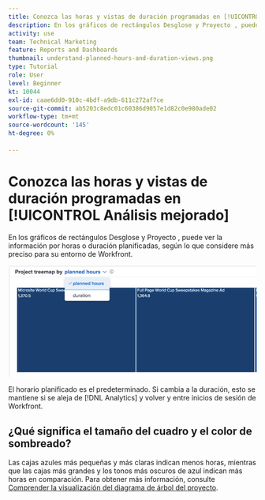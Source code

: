 ```yaml
---
title: Conozca las horas y vistas de duración programadas en [!UICONTROL Análisis mejorado]
description: En los gráficos de rectángulos Desglose y Proyecto , puede ver la información por horas o duración planificadas.
activity: use
team: Technical Marketing
feature: Reports and Dashboards
thumbnail: understand-planned-hours-and-duration-views.png
type: Tutorial
role: User
level: Beginner
kt: 10044
exl-id: caae6dd0-910c-4bdf-a9db-611c272af7ce
source-git-commit: ab5203c8edc01c60386d9057e1d82c0e980ade02
workflow-type: tm+mt
source-wordcount: '145'
ht-degree: 0%

---
```


# Conozca las horas y vistas de duración programadas en [!UICONTROL Análisis mejorado]

En los gráficos de rectángulos Desglose y Proyecto , puede ver la información por horas o duración planificadas, según lo que considere más preciso para su entorno de Workfront.

![Imagen de selección de una hora planificada en lugar de una duración](assets/section-1-5.png)



El horario planificado es el predeterminado. Si cambia a la duración, esto se mantiene si se aleja de [!DNL Analytics] y volver y entre inicios de sesión de Workfront.

## ¿Qué significa el tamaño del cuadro y el color de sombreado?

Las cajas azules más pequeñas y más claras indican menos horas, mientras que las cajas más grandes y los tonos más oscuros de azul indican más horas en comparación. Para obtener más información, consulte [Comprender la visualización del diagrama de árbol del proyecto](https://experienceleague.adobe.com/docs/workfront/using/reporting/enhanced-analytics/project-treemap-overview.html?lang=en).
